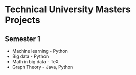 # Technical University Masters Projects 
## Semester 1 
- Machine learning - Python
- Big data - Python
- Math in big data - TeX
- Graph Theory - Java, Python

